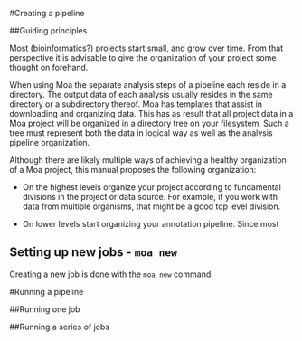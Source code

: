 #Creating a pipeline

##Guiding principles

Most (bioinformatics?) projects start small, and grow over time. From
that perspective it is advisable to give the organization of your
project some thought on forehand.

When using Moa the separate analysis steps of a pipeline each reside
in a directory. The output data of each analysis usually resides in
the same directory or a subdirectory thereof. Moa has templates that
assist in downloading and organizing data. This has as result that all
project data in a Moa project will be organized in a directory tree on
your filesystem. Such a tree must represent both the data in logical
way as well as the analysis pipeline organization.

Although there are likely multiple ways of achieving a healthy
organization of a Moa project, this manual proposes the following
organization:

* On the highest levels organize your project according to fundamental
divisions in the project or data source. For example, if you work with
data from multiple organisms, that might be a good top level division.

* On lower levels start organizing your annotation pipeline. Since most 

## Setting up new jobs - `moa new`
 
Creating a new job is done with the `moa new` command.

#Running a pipeline

##Running one job

##Running a series of jobs

